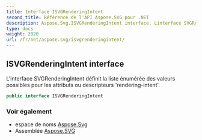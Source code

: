 ```yaml
---
title: Interface ISVGRenderingIntent
second_title: Référence de l'API Aspose.SVG pour .NET
description: Aspose.Svg.ISVGRenderingIntent interface. Linterface SVGRenderingIntent définit la liste énumérée des valeurs possibles pour les attributs ou descripteurs renderingintent.
type: docs
weight: 2020
url: /fr/net/aspose.svg/isvgrenderingintent/
---
```

## ISVGRenderingIntent interface

L'interface SVGRenderingIntent définit la liste énumérée des valeurs possibles pour les attributs ou descripteurs 'rendering-intent'.

```csharp
public interface ISVGRenderingIntent
```

### Voir également

* espace de noms [Aspose.Svg](../../aspose.svg/)
* Assemblée [Aspose.SVG](../../)


